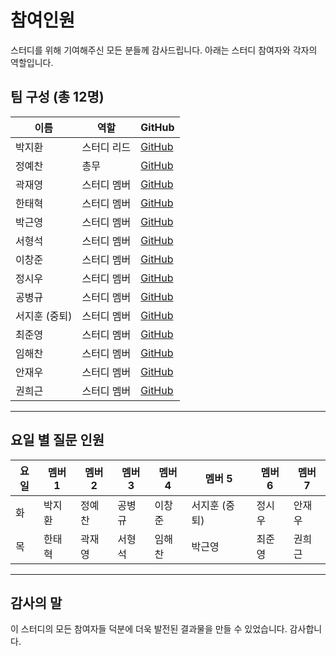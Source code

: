 # 참여인원

스터디를 위해 기여해주신 모든 분들께 감사드립니다. 아래는 스터디 참여자와 각자의 역할입니다.

## 팀 구성 (총 12명)

| 이름          | 역할        | GitHub                                    |
| ------------- | ----------- | ----------------------------------------- |
| 박지환        | 스터디 리드 | [GitHub](https://github.com/aptheparker)  |
| 정예찬        | 총무        | [GitHub](https://github.com/glowisn)      |
| 곽재영        | 스터디 멤버 | [GitHub](https://github.com/julyydev)     |
| 한태혁        | 스터디 멤버 | [GitHub](https://github.com/hantaihe)     |
| 박근영        | 스터디 멤버 | [GitHub](https://github.com/username)     |
| 서형석        | 스터디 멤버 | [GitHub](https://github.com/hyeongseok21) |
| 이창준        | 스터디 멤버 | [GitHub](https://github.com/username)     |
| 정시우        | 스터디 멤버 | [GitHub](https://github.com/username)     |
| 공병규        | 스터디 멤버 | [GitHub](https://github.com/johnpooh121)  |
| 서지훈 (중퇴) | 스터디 멤버 | [GitHub](https://github.com/username)     |
| 최준영        | 스터디 멤버 | [GitHub](https://github.com/username)     |
| 임해찬        | 스터디 멤버 | [GitHub](https://github.com/username)     |
| 안재우        | 스터디 멤버 | [GitHub](https://github.com/s20200366)    |
| 권희근        | 스터디 멤버 | [GitHub](https://github.com/username)     |

---

## 요일 별 질문 인원

| 요일 | 멤버 1 | 멤버 2 | 멤버 3 | 멤버 4 | 멤버 5        | 멤버 6 | 멤버 7 |
| ---- | ------ | ------ | ------ | ------ | ------------- | ------ | ------ |
| 화   | 박지환 | 정예찬 | 공병규 | 이창준 | 서지훈 (중퇴) | 정시우 | 안재우 |
| 목   | 한태혁 | 곽재영 | 서형석 | 임해찬 | 박근영        | 최준영 | 권희근 |

---

## 감사의 말

이 스터디의 모든 참여자들 덕분에 더욱 발전된 결과물을 만들 수 있었습니다. 감사합니다.
